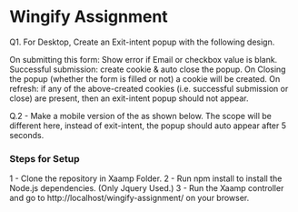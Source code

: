 # Wingify Assignment

Q1. For Desktop, Create an Exit-intent popup with the following design.

On submitting this form:
Show error if Email or checkbox value is blank.
Successful submission: create cookie & auto close the popup.
On Closing the popup (whether the form is filled or not) a cookie will be created. 
On refresh: if any of the above-created cookies (i.e. successful submission or close) are present, then an exit-intent popup should not appear.


Q.2 - Make a mobile version of the as shown below. The scope will be different here, instead of exit-intent, the popup should auto appear after 5 seconds.


### Steps for Setup

1 - Clone the repository in Xaamp Folder.
2 - Run npm install to install the Node.js dependencies. (Only Jquery Used.)
3 - Run the Xaamp controller and go to http://localhost/wingify-assignment/ on your browser.

